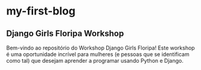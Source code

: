 # my-first-blog
Django Girls Floripa Workshop
--
Bem-vindo ao repositório do Workshop Django Girls Floripa! Este workshop é uma oportunidade incrível para mulheres (e pessoas que se identificam como tal) que desejam aprender a programar usando Python e Django. 
